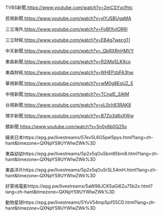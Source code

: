 TVBS新聞,https://www.youtube.com/watch?v=2mCSYvcfhtc

民視新聞,https://www.youtube.com/watch?v=ylYJSBUgaMA

三立海外,https://www.youtube.com/watch?v=FoBfXvlOR6I

三立財經,https://www.youtube.com/watch?v=EB4g7wecgTI

中天新聞,https://www.youtube.com/watch?v=_QbRXRnHMVY

東森新聞,https://www.youtube.com/watch?v=R2iMq5LKXco

東森財經,https://www.youtube.com/watch?v=WHEPzbFA3hw

華視新聞,https://www.youtube.com/watch?v=wM0g8EoUZ_E

中視新聞,https://www.youtube.com/watch?v=TCnaIE_SAtM

台視新聞,https://www.youtube.com/watch?v=xL0ch83RAK8

環宇新聞,https://www.youtube.com/watch?v=B7Zp3d6xXWw

鏡新聞,https://www.youtube.com/watch?v=5n0y6b0Q25o

緯來日本https://epg.pw/livestreams/57ev5L6G5pel5pys.html?lang=zh-hant&timezone=QXNpYS9UYWlwZWk%3D

東森幼幼https://epg.pw/livestreams/5p2x5qOu5bm85bm8.html?lang=zh-hant&timezone=QXNpYS9UYWlwZWk%3D

東森洋片https://epg.pw/livestreams/5p2x5qOu5rSL54mH.html?lang=zh-hant&timezone=QXNpYS9UYWlwZWk%3D

好萊塢電影https://epg.pw/livestreams/5aW96JCK5aGi6Zu75b2x.html?lang=zh-hant&timezone=QXNpYS9UYWlwZWk%3D

動物星球https://epg.pw/livestreams/5YuV54mp5pif55CD.html?lang=zh-hant&timezone=QXNpYS9UYWlwZWk%3D


